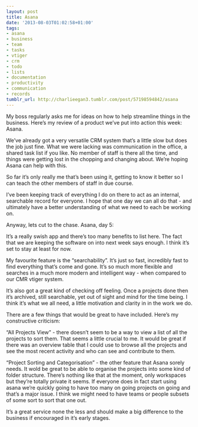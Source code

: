 ```yaml
---
layout: post
title: Asana
date: '2013-08-03T01:02:58+01:00'
tags:
- asana
- business
- team
- tasks
- vtiger
- crm
- todo
- lists
- documentation
- productivity
- communication
- records
tumblr_url: http://charlieegan3.tumblr.com/post/57198594842/asana
---
```

My boss regularly asks me for ideas on how to help streamline things in the business. Here’s my review of a product we’ve put into action this week: Asana.

We’ve already got a very versatile CRM system that’s a little slow but does the job just fine. What we were lacking was communication in the office, a shared task list if you like. No member of staff is there all the time, and things were getting lost in the chopping and changing about. We’re hoping Asana can help with this.

So far it’s only really me that’s been using it, getting to know it better so I can teach the other members of staff in due course.

I’ve been keeping track of everything I do on there to act as an internal, searchable record for everyone. I hope that one day we can all do that - and ultimately have a better understanding of what we need to each be working on.

Anyway, lets cut to the chase. Asana, day 5:

It’s a really swish app and there’s too many benefits to list here. The fact that we are keeping the software on into next week says enough. I think it’s set to stay at least for now. 

My favourite feature is the “searchability”. It’s just so fast, incredibly fast to find everything that’s come and gone. It’s so much more flexible and searches in a much more modern and intelligent way - when compared to our CMR vtiger system.

It’s also got a great kind of checking off feeling. Once a projects done then it’s archived, still searchable, yet out of sight and mind for the time being. I think it’s what we all need, a little motivation and clarity in in the work we do.

There are a few things that would be great to have included. Here’s my constructive criticism:

“All Projects View” - there doesn’t seem to be a way to view a list of all the projects to sort them. That seems a little crucial to me. It would be great if there was an overview table that I could use to browse all the projects and see the most recent activity and who can see and contribute to them.

“Project Sorting and Categorisation” - the other feature that Asana sorely needs. It wold be great to be able to organise the projects into some kind of folder structure. There’s nothing like that at the moment, only workspaces but they’re totally private it seems. If everyone does in fact start using asana we’re quickly going to have too many on going projects on going and that’s a major issue. I think we might need to have teams or people subsets of some sort to sort that one out.

It’s a great service none the less and should make a big difference to the business if encouraged in it’s early stages.
